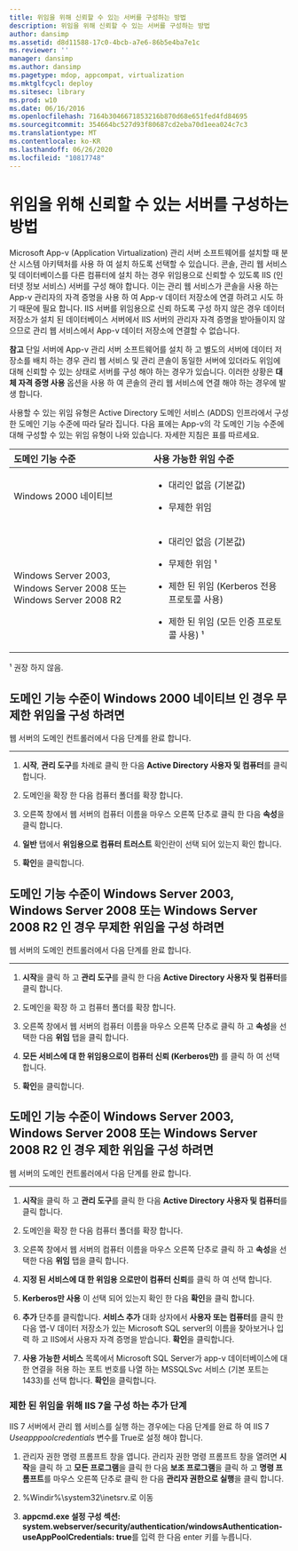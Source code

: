 ```yaml
---
title: 위임을 위해 신뢰할 수 있는 서버를 구성하는 방법
description: 위임을 위해 신뢰할 수 있는 서버를 구성하는 방법
author: dansimp
ms.assetid: d8d11588-17c0-4bcb-a7e6-86b5e4ba7e1c
ms.reviewer: ''
manager: dansimp
ms.author: dansimp
ms.pagetype: mdop, appcompat, virtualization
ms.mktglfcycl: deploy
ms.sitesec: library
ms.prod: w10
ms.date: 06/16/2016
ms.openlocfilehash: 7164b3046671853216b870d68e651fed4fd84695
ms.sourcegitcommit: 354664bc527d93f80687cd2eba70d1eea024c7c3
ms.translationtype: MT
ms.contentlocale: ko-KR
ms.lasthandoff: 06/26/2020
ms.locfileid: "10817748"
---
```

# 위임을 위해 신뢰할 수 있는 서버를 구성하는 방법


Microsoft App-v (Application Virtualization) 관리 서버 소프트웨어를 설치할 때 분산 시스템 아키텍처를 사용 하 여 설치 하도록 선택할 수 있습니다. 콘솔, 관리 웹 서비스 및 데이터베이스를 다른 컴퓨터에 설치 하는 경우 위임용으로 신뢰할 수 있도록 IIS (인터넷 정보 서비스) 서버를 구성 해야 합니다. 이는 관리 웹 서비스가 콘솔을 사용 하는 App-v 관리자의 자격 증명을 사용 하 여 App-v 데이터 저장소에 연결 하려고 시도 하기 때문에 필요 합니다. IIS 서버를 위임용으로 신뢰 하도록 구성 하지 않은 경우 데이터 저장소가 설치 된 데이터베이스 서버에서 IIS 서버의 관리자 자격 증명을 받아들이지 않으므로 관리 웹 서비스에서 App-v 데이터 저장소에 연결할 수 없습니다.

**참고**  단일 서버에 App-v 관리 서버 소프트웨어를 설치 하 고 별도의 서버에 데이터 저장소를 배치 하는 경우 관리 웹 서비스 및 관리 콘솔이 동일한 서버에 있더라도 위임에 대해 신뢰할 수 있는 상태로 서버를 구성 해야 하는 경우가 있습니다. 이러한 상황은 **대체 자격 증명 사용** 옵션을 사용 하 여 콘솔의 관리 웹 서비스에 연결 해야 하는 경우에 발생 합니다.

 

사용할 수 있는 위임 유형은 Active Directory 도메인 서비스 (ADDS) 인프라에서 구성한 도메인 기능 수준에 따라 달라 집니다. 다음 표에는 App-v의 각 도메인 기능 수준에 대해 구성할 수 있는 위임 유형이 나와 있습니다. 자세한 지침은 표를 따르세요.

<table>
<colgroup>
<col width="50%" />
<col width="50%" />
</colgroup>
<thead>
<tr class="header">
<th align="left">도메인 기능 수준</th>
<th align="left">사용 가능한 위임 수준</th>
</tr>
</thead>
<tbody>
<tr class="odd">
<td align="left"><p>Windows 2000 네이티브</p></td>
<td align="left"><ul>
<li><p>대리인 없음 (기본값)</p></li>
<li><p>무제한 위임</p></li>
</ul></td>
</tr>
<tr class="even">
<td align="left"><p>Windows Server 2003, Windows Server 2008 또는 Windows Server 2008 R2</p></td>
<td align="left"><ul>
<li><p>대리인 없음 (기본값)</p></li>
<li><p>무제한 위임 ¹</p></li>
<li><p>제한 된 위임 (Kerberos 전용 프로토콜 사용)</p></li>
<li><p>제한 된 위임 (모든 인증 프로토콜 사용) ¹</p></li>
</ul></td>
</tr>
</tbody>
</table>

 

¹ 권장 하지 않음.

## 도메인 기능 수준이 Windows 2000 네이티브 인 경우 무제한 위임을 구성 하려면


웹 서버의 도메인 컨트롤러에서 다음 단계를 완료 합니다.

****

1.  **시작**, **관리 도구**를 차례로 클릭 한 다음 **Active Directory 사용자 및 컴퓨터**를 클릭 합니다.

2.  도메인을 확장 한 다음 컴퓨터 폴더를 확장 합니다.

3.  오른쪽 창에서 웹 서버의 컴퓨터 이름을 마우스 오른쪽 단추로 클릭 한 다음 **속성**을 클릭 합니다.

4.  **일반** 탭에서 **위임용으로 컴퓨터 트러스트** 확인란이 선택 되어 있는지 확인 합니다.

5.  **확인**을 클릭합니다.

## 도메인 기능 수준이 Windows Server 2003, Windows Server 2008 또는 Windows Server 2008 R2 인 경우 무제한 위임을 구성 하려면


웹 서버의 도메인 컨트롤러에서 다음 단계를 완료 합니다.

****

1.  **시작**을 클릭 하 고 **관리 도구**를 클릭 한 다음 **Active Directory 사용자 및 컴퓨터**를 클릭 합니다.

2.  도메인을 확장 하 고 컴퓨터 폴더를 확장 합니다.

3.  오른쪽 창에서 웹 서버의 컴퓨터 이름을 마우스 오른쪽 단추로 클릭 하 고 **속성**을 선택한 다음 **위임** 탭을 클릭 합니다.

4.  **모든 서비스에 대 한 위임용으로이 컴퓨터 신뢰 (Kerberos만)** 를 클릭 하 여 선택 합니다.

5.  **확인**을 클릭합니다.

## 도메인 기능 수준이 Windows Server 2003, Windows Server 2008 또는 Windows Server 2008 R2 인 경우 제한 위임을 구성 하려면


웹 서버의 도메인 컨트롤러에서 다음 단계를 완료 합니다.

****

1.  **시작**을 클릭 하 고 **관리 도구**를 클릭 한 다음 **Active Directory 사용자 및 컴퓨터**를 클릭 합니다.

2.  도메인을 확장 한 다음 컴퓨터 폴더를 확장 합니다.

3.  오른쪽 창에서 웹 서버의 컴퓨터 이름을 마우스 오른쪽 단추로 클릭 하 고 **속성**을 선택한 다음 **위임** 탭을 클릭 합니다.

4.  **지정 된 서비스에 대 한 위임용 으로만이 컴퓨터 신뢰**를 클릭 하 여 선택 합니다.

5.  **Kerberos만 사용** 이 선택 되어 있는지 확인 한 다음 **확인**을 클릭 합니다.

6.  **추가** 단추를 클릭합니다. **서비스 추가** 대화 상자에서 **사용자 또는 컴퓨터**를 클릭 한 다음 앱-V 데이터 저장소가 있는 Microsoft SQL server의 이름을 찾아보거나 입력 하 고 IIS에서 사용자 자격 증명을 받습니다. **확인**을 클릭합니다.

7.  **사용 가능한 서비스** 목록에서 Microsoft SQL Server가 app-v 데이터베이스에 대 한 연결을 허용 하는 포트 번호를 나열 하는 MSSQLSvc 서비스 (기본 포트는 1433)를 선택 합니다. **확인**을 클릭합니다.

### 제한 된 위임을 위해 IIS 7을 구성 하는 추가 단계

IIS 7 서버에서 관리 웹 서비스를 실행 하는 경우에는 다음 단계를 완료 하 여 IIS 7 *Useapppoolcredentials* 변수를 True로 설정 해야 합니다.

1.  관리자 권한 명령 프롬프트 창을 엽니다. 관리자 권한 명령 프롬프트 창을 열려면 **시작**을 클릭 하 고 **모든 프로그램**을 클릭 한 다음 **보조 프로그램**을 클릭 하 고 **명령 프롬프트**를 마우스 오른쪽 단추로 클릭 한 다음 **관리자 권한으로 실행**을 클릭 합니다.

2.  %Windir%\\system32\\inetsrv.로 이동

3.  **appcmd.exe 설정 구성 섹션: system.webserver/security/authentication/windowsAuthentication-useAppPoolCredentials: true**를 입력 한 다음 enter 키를 누릅니다.

 

 





